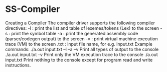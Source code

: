 # SS-Compiler
Creating a Compiler
The compiler driver supports the following compiler directives:
-l : print the list and table of lexemes/tokens (Lex) to the screen
-s : print the symbol table
-a : print the generated assembly code (parser/codegen output) to the screen
-v : print virtual machine execution trace (VM) to the screen
<filename>.txt : input file name, for e.g. input.txt
Example commands:
./a.out input.txt –l –a –v Print all types of output to the console
./a.out input.txt –v Print only the VM execution trace to the console
./a.out input.txt Print  nothing  to  the  console  except  for  program  read 
and write instructions.
